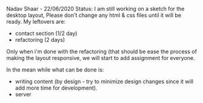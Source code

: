 Nadav Shaar - 22/06/2020
Status: 
I am still working on a sketch for the desktop layout,
Please don't change any html & css files until it will be ready.
My leftovers are:
- contact section (1/2 day)
- refactoring (2 days)

Only when i'm done with the refactoring (that should be ease the process of making the layout responsive,
we will start to add assignment for everyone.

In the mean while what can be done is:
- writing content (by design - try to minimize design changes since it will add more time for development).
- server

